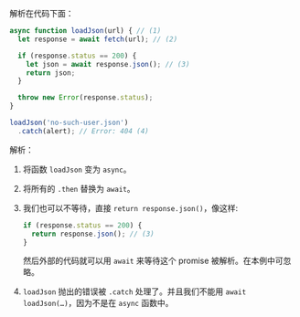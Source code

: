 
解析在代码下面：

```js run
async function loadJson(url) { // (1)
  let response = await fetch(url); // (2)

  if (response.status == 200) {
    let json = await response.json(); // (3)
    return json;
  }

  throw new Error(response.status);
}

loadJson('no-such-user.json')
  .catch(alert); // Error: 404 (4)
```

解析：

1. 将函数 `loadJson` 变为 `async`。
2. 将所有的 `.then` 替换为 `await`。
3. 我们也可以不等待，直接 `return response.json()`，像这样:

    ```js
    if (response.status == 200) {
      return response.json(); // (3)
    }
    ```

    然后外部的代码就可以用 `await` 来等待这个 promise 被解析。在本例中可忽略。
4. `loadJson` 抛出的错误被 `.catch` 处理了。并且我们不能用 `await loadJson(…)`，因为不是在 `async` 函数中。

